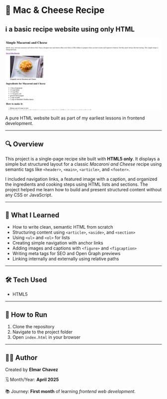 # 📁 Mac & Cheese Recipe

## ℹ️ a basic recipe website using only HTML

![Screenshot of the project](./screenshot.png)

A pure HTML website built as part of my earliest lessons in frontend development.

---

## 🔍 Overview

This project is a single-page recipe site built with **HTML5 only**. It displays a simple but structured layout for a classic _Macaroni and Cheese_ recipe using semantic tags like `<header>`, `<main>`, `<article>`, and `<footer>`.

I included navigation links, a featured image with a caption, and organized the ingredients and cooking steps using HTML lists and sections. The project helped me learn how to build and present structured content without any CSS or JavaScript.

---

## 🧠 What I Learned

- How to write clean, semantic HTML from scratch
- Structuring content using `<article>`, `<aside>`, and `<section>`
- Using `<ul>` and `<ol>` for lists
- Creating simple navigation with anchor links
- Adding images and captions with `<figure>` and `<figcaption>`
- Writing meta tags for SEO and Open Graph previews
- Linking internally and externally using relative paths

---

## 🛠️ Tech Used

- HTML5

---

## 🚀 How to Run

1. Clone the repository
2. Navigate to the project folder
3. Open `index.html` in your browser

---

## 🧑‍💻 Author

Created by **Elmar Chavez**

🗓️ Month/Year: **April 2025**

📚 Journey: **First month** of learning _frontend web development_.
